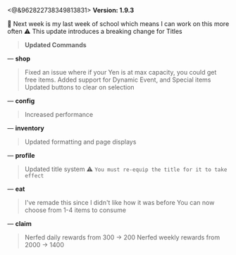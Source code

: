 <@&962822738349813831> **Version: 1.9.3**

🎉 Next week is my last week of school which means I can work on this more often
⚠️ This update introduces a breaking change for Titles

> **Updated Commands**

— **shop**
> Fixed an issue where if your Yen is at max capacity, you could get free items.
> Added support for Dynamic Event, and Special items
> Updated buttons to clear on selection

— **config**
> Increased performance

— **inventory**
> Updated formatting and page displays

— **profile**
> Updated title system
> ⚠️ `You must re-equip the title for it to take effect`

— **eat**
> I've remade this since I didn't like how it was before
> You can now choose from 1-4 items to consume

— **claim**
> Nerfed daily rewards from 300 → 200
> Nerfed weekly rewards from 2000 → 1400